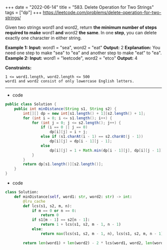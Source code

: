 +++ 
date = "2022-06-14"
title = "583. Delete Operation for Two Strings"
tags = ["dp"]
+++
https://leetcode.com/problems/delete-operation-for-two-strings/

Given two strings word1 and word2, return __the minimum number of **steps** required to make__ word1 __and__ word2 __the same__.
In one **step**, you can delete exactly one character in either string.
 
**Example 1:**
**Input:** word1 = "sea", word2 = "eat" **Output:** 2 **Explanation:** You need one step to make "sea" to "ea" and another step to make "eat" to "ea". 
**Example 2:**
**Input:** word1 = "leetcode", word2 = "etco" **Output:** 4 
 
**Constraints:**
 	
	1 <= word1.length, word2.length <= 500 	
	word1 and word2 consist of only lowercase English letters.

---
- code
```java
public class Solution {
    public int minDistance(String s1, String s2) {
        int[][] dp = new int[s1.length() + 1][s2.length() + 1];
        for (int i = 0; i <= s1.length(); i++) {
            for (int j = 0; j <= s2.length(); j++) {
                if (i == 0 || j == 0)
                    dp[i][j] = i + j;
                else if (s1.charAt(i - 1) == s2.charAt(j - 1))
                    dp[i][j] = dp[i - 1][j - 1];
                else
                    dp[i][j] = 1 + Math.min(dp[i - 1][j], dp[i][j - 1]);
            }
        }
        return dp[s1.length()][s2.length()];
    }
}
```
- code
```py
class Solution:
    def minDistance(self, word1: str, word2: str) -> int:
        @lru_cache
        def lcs(s1, s2, m, n):
            if m == 0 or n == 0:
                return 0
            if s1[m - 1] == s2[n - 1]:
                return 1 + lcs(s1, s2, m - 1, n - 1)
            else:
                return max(lcs(s1, s2, m - 1, n), lcs(s1, s2, m, n - 1))
            
        return len(word1) + len(word2) - 2 * lcs(word1, word2, len(word1), len(word2))
```
